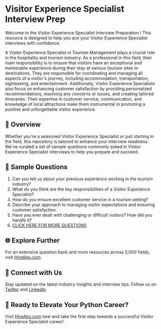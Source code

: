 # Visitor Experience Specialist Interview Prep

Welcome to the Visitor Experience Specialist Interview Preparation ! This resource is designed to help you ace your Visitor Experience Specialist interviews with confidence.

A Visitor Experience Specialist in Tourism Management plays a crucial role in the hospitality and tourism industry. As a professional in this field, their main responsibility is to ensure that visitors have an exceptional and memorable experience during their stay at various tourism sites or destinations. They are responsible for coordinating and managing all aspects of a visitor's journey, including accommodation, transportation, sightseeing, and entertainment. Additionally, Visitor Experience Specialists also focus on enhancing customer satisfaction by providing personalized recommendations, resolving any concerns or issues, and creating tailored itineraries. Their expertise in customer service, communication, and knowledge of local attractions make them instrumental in promoting a positive and unforgettable visitor experience.

## 🚀 Overview

Whether you're a seasoned Visitor Experience Specialist or just starting in the field, this repository is tailored to enhance your interview readiness. We've curated a set of sample questions commonly asked in Visitor Experience Specialist interviews to help you prepare and succeed.

## 📝 Sample Questions

1. Can you tell us about your previous experience working in the tourism industry?
2. What do you think are the key responsibilities of a Visitor Experience Specialist?
3. How do you ensure excellent customer service in a tourism setting?
4. Describe your approach to managing visitor expectations and ensuring customer satisfaction.
5. Have you ever dealt with challenging or difficult visitors? How did you handle it?
6. [CLICK HERE FOR MORE QUESTIONS](https://hireabo.com/job/11_1_17/Visitor%20Experience%20Specialist)

## 🌐 Explore Further

For an extensive question bank and more resources across 5,000 fields, visit [HireAbo.com](https://www.hireabo.com).

## 📱 Connect with Us

Stay updated on the latest industry insights and interview tips. Follow us on [Twitter](https://twitter.com/hireabo) and [LinkedIn](https://www.linkedin.com/in/hire-abo-3609972a8/).

## 🚀 Ready to Elevate Your Python Career?

Visit [HireAbo.com](https://www.hireabo.com) now and take the first step towards a successful Visitor Experience Specialist career!